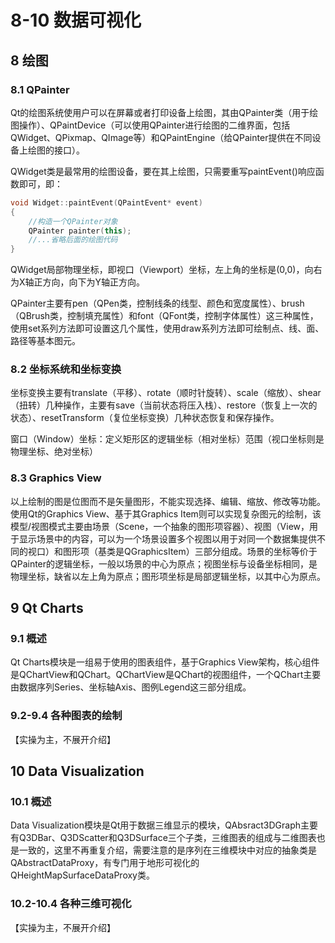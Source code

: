 # 8-10 数据可视化

## 8 绘图

### 8.1 QPainter

Qt的绘图系统使用户可以在屏幕或者打印设备上绘图，其由QPainter类（用于绘图操作）、QPaintDevice（可以使用QPainter进行绘图的二维界面，包括QWidget、QPixmap、QImage等）和QPaintEngine（给QPainter提供在不同设备上绘图的接口）。

QWidget类是最常用的绘图设备，要在其上绘图，只需要重写paintEvent()响应函数即可，即：

```C++
void Widget::paintEvent(QPaintEvent* event)
{
    //构造一个QPainter对象
    QPainter painter(this);
    //...省略后面的绘图代码
}
```

QWidget局部物理坐标，即视口（Viewport）坐标，左上角的坐标是(0,0)，向右为X轴正方向，向下为Y轴正方向。

QPainter主要有pen（QPen类，控制线条的线型、颜色和宽度属性）、brush（QBrush类，控制填充属性）和font（QFont类，控制字体属性）这三种属性，使用set系列方法即可设置这几个属性，使用draw系列方法即可绘制点、线、面、路径等基本图元。

### 8.2 坐标系统和坐标变换

坐标变换主要有translate（平移）、rotate（顺时针旋转）、scale（缩放）、shear（扭转）几种操作，主要有save（当前状态将压入栈）、restore（恢复上一次的状态）、resetTransform（复位坐标变换）几种状态恢复和保存操作。

窗口（Window）坐标：定义矩形区的逻辑坐标（相对坐标）范围（视口坐标则是物理坐标、绝对坐标）

### 8.3 Graphics View

以上绘制的图是位图而不是矢量图形，不能实现选择、编辑、缩放、修改等功能。使用Qt的Graphics View、基于其Graphics Item则可以实现复杂图元的绘制，该模型/视图模式主要由场景（Scene，一个抽象的图形项容器）、视图（View，用于显示场景中的内容，可以为一个场景设置多个视图以用于对同一个数据集提供不同的视口）和图形项（基类是QGraphicsItem）三部分组成。场景的坐标等价于QPainter的逻辑坐标，一般以场景的中心为原点；视图坐标与设备坐标相同，是物理坐标，缺省以左上角为原点；图形项坐标是局部逻辑坐标，以其中心为原点。

## 9 Qt Charts

### 9.1 概述

Qt Charts模块是一组易于使用的图表组件，基于Graphics View架构，核心组件是QChartView和QChart。QChartView是QChart的视图组件，一个QChart主要由数据序列Series、坐标轴Axis、图例Legend这三部分组成。

### 9.2-9.4 各种图表的绘制

【实操为主，不展开介绍】

## 10 Data Visualization

### 10.1 概述

Data Visualization模块是Qt用于数据三维显示的模块，QAbsract3DGraph主要有Q3DBar、Q3DScatter和Q3DSurface三个子类，三维图表的组成与二维图表也是一致的，这里不再重复介绍，需要注意的是序列在三维模块中对应的抽象类是QAbstractDataProxy，有专门用于地形可视化的QHeightMapSurfaceDataProxy类。

### 10.2-10.4 各种三维可视化

【实操为主，不展开介绍】
